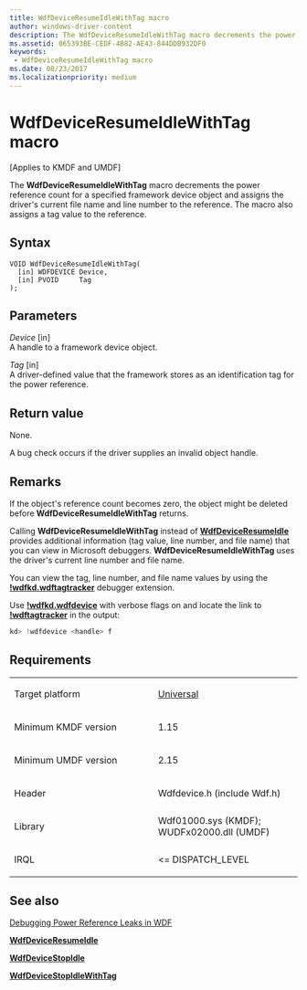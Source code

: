 ```yaml
---
title: WdfDeviceResumeIdleWithTag macro
author: windows-driver-content
description: The WdfDeviceResumeIdleWithTag macro decrements the power reference count for a specified framework device object and assigns the driver's current file name and line number to the reference. The macro also assigns a tag value to the reference.
ms.assetid: 065393BE-CEDF-4B82-AE43-844DDB932DF0
keywords:
 - WdfDeviceResumeIdleWithTag macro
ms.date: 08/23/2017
ms.localizationpriority: medium
---
```


# WdfDeviceResumeIdleWithTag macro


\[Applies to KMDF and UMDF\]

The **WdfDeviceResumeIdleWithTag** macro decrements the power reference count for a specified framework device object and assigns the driver's current file name and line number to the reference. The macro also assigns a tag value to the reference.

Syntax
------

```ManagedCPlusPlus
VOID WdfDeviceResumeIdleWithTag(
  [in] WDFDEVICE Device,
  [in] PVOID     Tag
);
```

Parameters
----------

*Device* \[in\]  
A handle to a framework device object.

*Tag* \[in\]  
A driver-defined value that the framework stores as an identification tag for the power reference.

Return value
------------

None.

A bug check occurs if the driver supplies an invalid object handle.

Remarks
-------

If the object's reference count becomes zero, the object might be deleted before **WdfDeviceResumeIdleWithTag** returns.

Calling **WdfDeviceResumeIdleWithTag** instead of [**WdfDeviceResumeIdle**](https://msdn.microsoft.com/library/windows/hardware/ff546838) provides additional information (tag value, line number, and file name) that you can view in Microsoft debuggers. **WdfDeviceResumeIdleWithTag** uses the driver's current line number and file name.

You can view the tag, line number, and file name values by using the [**!wdfkd.wdftagtracker**](https://msdn.microsoft.com/library/windows/hardware/ff566126) debugger extension.

Use [**!wdfkd.wdfdevice**](https://msdn.microsoft.com/library/windows/hardware/ff565703) with verbose flags on and locate the link to [**!wdftagtracker**](https://msdn.microsoft.com/library/windows/hardware/ff566126) in the output:

```cpp
kd> !wdfdevice <handle> f 
```

Requirements
------------

<table>
<colgroup>
<col width="50%" />
<col width="50%" />
</colgroup>
<tbody>
<tr class="odd">
<td><p>Target platform</p></td>
<td><a href="http://go.microsoft.com/fwlink/p/?linkid=531356" data-raw-source="[Universal](http://go.microsoft.com/fwlink/p/?linkid=531356)">Universal</a></td>
</tr>
<tr class="even">
<td><p>Minimum KMDF version</p></td>
<td><p>1.15</p></td>
</tr>
<tr class="odd">
<td><p>Minimum UMDF version</p></td>
<td><p>2.15</p></td>
</tr>
<tr class="even">
<td><p>Header</p></td>
<td>Wdfdevice.h (include Wdf.h)</td>
</tr>
<tr class="odd">
<td><p>Library</p></td>
<td>Wdf01000.sys (KMDF);
WUDFx02000.dll (UMDF)</td>
</tr>
<tr class="even">
<td><p>IRQL</p></td>
<td><p>&lt;= DISPATCH_LEVEL</p></td>
</tr>
</tbody>
</table>

## See also


[Debugging Power Reference Leaks in WDF](https://msdn.microsoft.com/library/windows/hardware/dn965441)

[**WdfDeviceResumeIdle**](https://msdn.microsoft.com/library/windows/hardware/ff546838)

[**WdfDeviceStopIdle**](https://msdn.microsoft.com/library/windows/hardware/ff546921)

[**WdfDeviceStopIdleWithTag**](wdfdevicestopidlewithtag.md)

 

 






